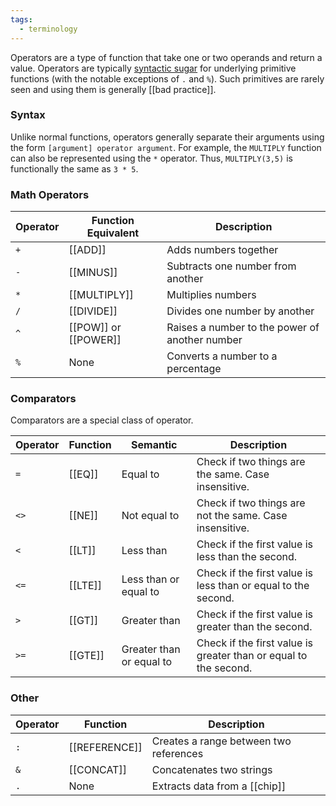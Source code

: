 ```yaml
---
tags:
  - terminology
---
```


Operators are a type of function that take one or two operands and return a value. Operators are typically [syntactic sugar](https://en.wikipedia.org/wiki/Syntactic_sugar) for underlying primitive functions (with the notable exceptions of `.` and `%`). Such primitives are rarely seen and using them is generally [[bad practice]].

### Syntax

Unlike normal functions, operators generally separate their arguments using the form `[argument] operator argument`. For example, the `MULTIPLY` function can also be represented using the `*` operator. Thus, `MULTIPLY(3,5)` is functionally the same as `3 * 5`.

### Math Operators

| Operator | Function Equivalent | Description                                    |
| -------- | ------------------- | ---------------------------------------------- |
| `+`      | [[ADD]]                | Adds numbers together                          |
| `-`      | [[MINUS]]             | Subtracts one number from another              |
| `*`      | [[MULTIPLY]]          | Multiplies numbers                             |
| `/`      | [[DIVIDE]]           | Divides one number by another                  |
| `^`      | [[POW]] or [[POWER]]       | Raises a number to the power of another number |
| `%`      | None                | Converts a number to a percentage              |

### Comparators

Comparators are a special class of operator.

| Operator | Function | Semantic                 | Description                                                      |
| -------- | -------- | ------------------------ | ---------------------------------------------------------------- |
| `=`      | [[EQ]]     | Equal to                 | Check if two things are the same. Case insensitive.              |
| `<>`     | [[NE]]     | Not equal to             | Check if two things are not the same. Case insensitive.          |
| `<`      | [[LT]]     | Less than                | Check if the first value is less than the second.                |
| `<=`     | [[LTE]]    | Less than or equal to    | Check if the first value is less than or equal to the second.    |
| `>`      | [[GT]]     | Greater than             | Check if the first value is greater than the second.             |
| `>=`     | [[GTE]]    | Greater than or equal to | Check if the first value is greater than or equal to the second. |

### Other

| Operator | Function    | Description                            |
| -------- | ----------- | -------------------------------------- |
| `:`      | [[REFERENCE]] | Creates a range between two references |
| `&`      | [[CONCAT]]    | Concatenates two strings               |
| `.` |  None | Extracts data from a [[chip]] |